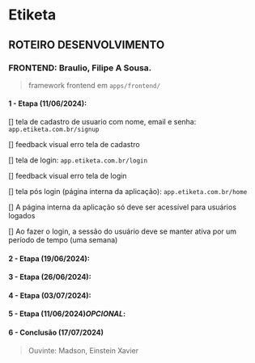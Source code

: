 # Etiketa

## ROTEIRO DESENVOLVIMENTO

### FRONTEND: Braulio, Filipe A Sousa.

> framework frontend em `apps/frontend/`

#### 1 - Etapa (11/06/2024):

[] tela de cadastro de usuario com nome, email e senha: `app.etiketa.com.br/signup`

[] feedback visual erro tela de cadastro

[] tela de login: `app.etiketa.com.br/login`

[] feedback visual erro tela de login

[] tela pós login (página interna da aplicação): `app.etiketa.com.br/home`

[] A página interna da aplicação só deve ser acessível para usuários logados

[] Ao fazer o login, a sessão do usuário deve se manter ativa por um período de tempo (uma semana)

#### 2 - Etapa (19/06/2024):

#### 3 - Etapa (26/06/2024):

#### 4 - Etapa (03/07/2024):

#### 5 - Etapa (11/06/2024)_OPCIONAL_:

#### 6 - Conclusão (17/07/2024)

> Ouvinte: Madson, Einstein Xavier
